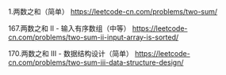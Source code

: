 1.两数之和（简单） 
https://leetcode-cn.com/problems/two-sum/

167.两数之和 II - 输入有序数组（中等）
https://leetcode-cn.com/problems/two-sum-ii-input-array-is-sorted/

170.两数之和 III - 数据结构设计（简单）
https://leetcode-cn.com/problems/two-sum-iii-data-structure-design/